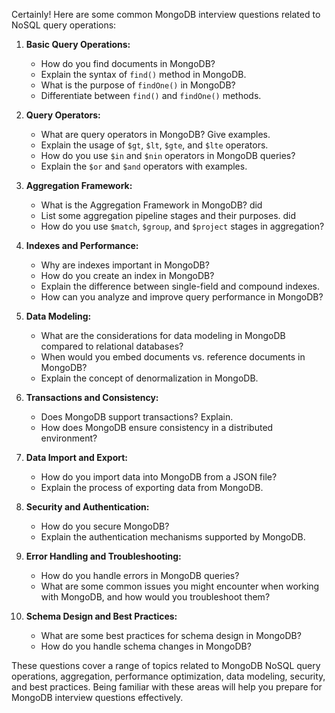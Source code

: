 Certainly! Here are some common MongoDB interview questions related to NoSQL query operations:

1. **Basic Query Operations:**
   - How do you find documents in MongoDB?
   - Explain the syntax of `find()` method in MongoDB.
   - What is the purpose of `findOne()` in MongoDB?
   - Differentiate between `find()` and `findOne()` methods.

2. **Query Operators:**
   - What are query operators in MongoDB? Give examples.
   - Explain the usage of `$gt`, `$lt`, `$gte`, and `$lte` operators.
   - How do you use `$in` and `$nin` operators in MongoDB queries?
   - Explain the `$or` and `$and` operators with examples.

3. **Aggregation Framework:**
   - What is the Aggregation Framework in MongoDB? did
   - List some aggregation pipeline stages and their purposes.  did
   - How do you use `$match`, `$group`, and `$project` stages in aggregation?

4. **Indexes and Performance:**
   - Why are indexes important in MongoDB?
   - How do you create an index in MongoDB?
   - Explain the difference between single-field and compound indexes.
   - How can you analyze and improve query performance in MongoDB?

5. **Data Modeling:**
   - What are the considerations for data modeling in MongoDB compared to relational databases?
   - When would you embed documents vs. reference documents in MongoDB?
   - Explain the concept of denormalization in MongoDB.

6. **Transactions and Consistency:**
   - Does MongoDB support transactions? Explain.
   - How does MongoDB ensure consistency in a distributed environment?

7. **Data Import and Export:**
   - How do you import data into MongoDB from a JSON file?
   - Explain the process of exporting data from MongoDB.

8. **Security and Authentication:**
   - How do you secure MongoDB?
   - Explain the authentication mechanisms supported by MongoDB.

9. **Error Handling and Troubleshooting:**
   - How do you handle errors in MongoDB queries?
   - What are some common issues you might encounter when working with MongoDB, and how would you troubleshoot them?

10. **Schema Design and Best Practices:**
    - What are some best practices for schema design in MongoDB?
    - How do you handle schema changes in MongoDB?

These questions cover a range of topics related to MongoDB NoSQL query operations, aggregation, performance optimization, data modeling, security, and best practices. Being familiar with these areas will help you prepare for MongoDB interview questions effectively.